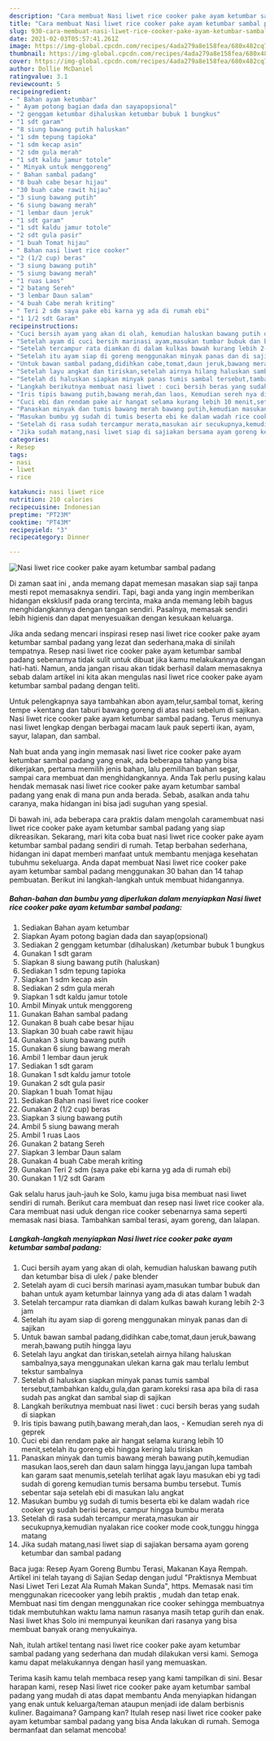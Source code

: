 ```yaml
---
description: "Cara membuat Nasi liwet rice cooker pake ayam ketumbar sambal padang yang nikmat dan Mudah Dibuat"
title: "Cara membuat Nasi liwet rice cooker pake ayam ketumbar sambal padang yang nikmat dan Mudah Dibuat"
slug: 930-cara-membuat-nasi-liwet-rice-cooker-pake-ayam-ketumbar-sambal-padang-yang-nikmat-dan-mudah-dibuat
date: 2021-02-03T05:57:41.261Z
image: https://img-global.cpcdn.com/recipes/4ada279a8e158fea/680x482cq70/nasi-liwet-rice-cooker-pake-ayam-ketumbar-sambal-padang-foto-resep-utama.jpg
thumbnail: https://img-global.cpcdn.com/recipes/4ada279a8e158fea/680x482cq70/nasi-liwet-rice-cooker-pake-ayam-ketumbar-sambal-padang-foto-resep-utama.jpg
cover: https://img-global.cpcdn.com/recipes/4ada279a8e158fea/680x482cq70/nasi-liwet-rice-cooker-pake-ayam-ketumbar-sambal-padang-foto-resep-utama.jpg
author: Dollie McDaniel
ratingvalue: 3.1
reviewcount: 5
recipeingredient:
- " Bahan ayam ketumbar"
- " Ayam potong bagian dada dan sayapopsional"
- "2 genggam ketumbar dihaluskan ketumbar bubuk 1 bungkus"
- "1 sdt garam"
- "8 siung bawang putih haluskan"
- "1 sdm tepung tapioka"
- "1 sdm kecap asin"
- "2 sdm gula merah"
- "1 sdt kaldu jamur totole"
- " Minyak untuk menggoreng"
- " Bahan sambal padang"
- "8 buah cabe besar hijau"
- "30 buah cabe rawit hijau"
- "3 siung bawang putih"
- "6 siung bawang merah"
- "1 lembar daun jeruk"
- "1 sdt garam"
- "1 sdt kaldu jamur totole"
- "2 sdt gula pasir"
- "1 buah Tomat hijau"
- " Bahan nasi liwet rice cooker"
- "2 (1/2 cup) beras"
- "3 siung bawang putih"
- "5 siung bawang merah"
- "1 ruas Laos"
- "2 batang Sereh"
- "3 lembar Daun salam"
- "4 buah Cabe merah kriting"
- " Teri 2 sdm saya pake ebi karna yg ada di rumah ebi"
- "1 1/2 sdt Garam"
recipeinstructions:
- "Cuci bersih ayam yang akan di olah, kemudian haluskan bawang putih dan ketumbar bisa di ulek / pake blender"
- "Setelah ayam di cuci bersih marinasi ayam,masukan tumbar bubuk dan bahan untuk ayam ketumbar lainnya yang ada di atas dalam 1 wadah"
- "Setelah tercampur rata diamkan di dalam kulkas bawah kurang lebih 2-3 jam"
- "Setelah itu ayam siap di goreng menggunakan minyak panas dan di sajikan"
- "Untuk bawan sambal padang,didihkan cabe,tomat,daun jeruk,bawang merah,bawang putih hingga layu"
- "Setelah layu angkat dan tiriskan,setelah airnya hilang haluskan sambalnya,saya menggunakan ulekan karna gak mau terlalu lembut tekstur sambalnya"
- "Setelah di haluskan siapkan minyak panas tumis sambal tersebut,tambahkan kaldu,gula,dan garam.koreksi rasa apa bila di rasa sudah pas angkat dan sambal siap di sajikan"
- "Langkah berikutnya membuat nasi liwet : cuci bersih beras yang sudah di siapkan"
- "Iris tipis bawang putih,bawang merah,dan laos, Kemudian sereh nya di geprek"
- "Cuci ebi dan rendam pake air hangat selama kurang lebih 10 menit,setelah itu goreng ebi hingga kering lalu tiriskan"
- "Panaskan minyak dan tumis bawang merah bawang putih,kemudian masukan laos,sereh dan daun salam hingga layu,jangan lupa tambah kan garam saat menumis,setelah terlihat agak layu masukan ebi yg tadi sudah di goreng kemudian tumis bersama bumbu tersebut. Tumis sebentar saja setelah ebi di masukan lalu angkat"
- "Masukan bumbu yg sudah di tumis beserta ebi ke dalam wadah rice cooker yg sudah berisi beras, campur hingga bumbu merata"
- "Setelah di rasa sudah tercampur merata,masukan air secukupnya,kemudian nyalakan rice cooker mode cook,tunggu hingga matang"
- "Jika sudah matang,nasi liwet siap di sajiakan bersama ayam goreng ketumbar dan sambal padang"
categories:
- Resep
tags:
- nasi
- liwet
- rice

katakunci: nasi liwet rice 
nutrition: 210 calories
recipecuisine: Indonesian
preptime: "PT23M"
cooktime: "PT43M"
recipeyield: "3"
recipecategory: Dinner

---
```



![Nasi liwet rice cooker pake ayam ketumbar sambal padang](https://img-global.cpcdn.com/recipes/4ada279a8e158fea/680x482cq70/nasi-liwet-rice-cooker-pake-ayam-ketumbar-sambal-padang-foto-resep-utama.jpg)

Di zaman  saat ini , anda memang dapat memesan masakan siap saji tanpa mesti repot memasaknya sendiri. Tapi, bagi anda yang ingin memberikan hidangan eksklusif pada orang tercinta, maka anda memang lebih bagus menghidangkannya dengan tangan sendiri. Pasalnya, memasak sendiri lebih higienis dan dapat menyesuaikan dengan kesukaan keluarga.

Jika anda sedang mencari inspirasi resep nasi liwet rice cooker pake ayam ketumbar sambal padang yang lezat dan sederhana,maka di sinilah tempatnya. Resep nasi liwet rice cooker pake ayam ketumbar sambal padang  sebenarnya tidak sulit untuk dibuat jika kamu melakukannya dengan hati-hati. Namun, anda jangan risau akan tidak berhasil dalam memasaknya 
sebab dalam artikel ini kita akan mengulas nasi liwet rice cooker pake ayam ketumbar sambal padang dengan teliti.  

Untuk pelengkapnya saya tambahkan abon ayam,telur,sambal tomat, kering tempe +kentang dan taburi bawang goreng di atas nasi sebelum di sajikan. Nasi liwet rice cooker pake ayam ketumbar sambal padang. Terus menunya nasi liwet lengkap dengan berbagai macam lauk pauk seperti ikan, ayam, sayur, lalapan, dan sambal.

Nah buat anda yang ingin memasak nasi liwet rice cooker pake ayam ketumbar sambal padang yang enak, ada beberapa tahap yang bisa dikerjakan, pertama memilih jenis bahan, lalu pemilihan bahan segar, sampai cara membuat dan menghidangkannya. Anda Tak perlu pusing kalau hendak memasak nasi liwet rice cooker pake ayam ketumbar sambal padang yang enak di mana pun anda berada. Sebab, asalkan anda  tahu caranya, maka hidangan ini bisa jadi suguhan yang spesial.

Di bawah ini, ada beberapa cara praktis  dalam mengolah caramembuat nasi liwet rice cooker pake ayam ketumbar sambal padang yang siap dikreasikan. Sekarang, mari kita coba buat nasi liwet rice cooker pake ayam ketumbar sambal padang sendiri di rumah. Tetap berbahan sederhana, hidangan ini dapat memberi manfaat untuk membantu menjaga kesehatan tubuhmu sekeluarga. Anda dapat membuat Nasi liwet rice cooker pake ayam ketumbar sambal padang menggunakan 30 bahan dan 14 tahap pembuatan. Berikut ini langkah-langkah untuk membuat hidangannya.

<!--inarticleads1-->

##### Bahan-bahan dan bumbu yang diperlukan dalam menyiapkan Nasi liwet rice cooker pake ayam ketumbar sambal padang:

1. Sediakan  Bahan ayam ketumbar
1. Siapkan  Ayam potong bagian dada dan sayap(opsional)
1. Sediakan 2 genggam ketumbar (dihaluskan) /ketumbar bubuk 1 bungkus
1. Gunakan 1 sdt garam
1. Siapkan 8 siung bawang putih (haluskan)
1. Sediakan 1 sdm tepung tapioka
1. Siapkan 1 sdm kecap asin
1. Sediakan 2 sdm gula merah
1. Siapkan 1 sdt kaldu jamur totole
1. Ambil  Minyak untuk menggoreng
1. Gunakan  Bahan sambal padang
1. Gunakan 8 buah cabe besar hijau
1. Siapkan 30 buah cabe rawit hijau
1. Gunakan 3 siung bawang putih
1. Gunakan 6 siung bawang merah
1. Ambil 1 lembar daun jeruk
1. Sediakan 1 sdt garam
1. Gunakan 1 sdt kaldu jamur totole
1. Gunakan 2 sdt gula pasir
1. Siapkan 1 buah Tomat hijau
1. Sediakan  Bahan nasi liwet rice cooker
1. Gunakan 2 (1/2 cup) beras
1. Siapkan 3 siung bawang putih
1. Ambil 5 siung bawang merah
1. Ambil 1 ruas Laos
1. Gunakan 2 batang Sereh
1. Siapkan 3 lembar Daun salam
1. Gunakan 4 buah Cabe merah kriting
1. Gunakan  Teri 2 sdm (saya pake ebi karna yg ada di rumah ebi)
1. Gunakan 1 1/2 sdt Garam


Gak selalu harus jauh-jauh ke Solo, kamu juga bisa membuat nasi liwet sendiri di rumah. Berikut cara membuat dan resep nasi liwet rice cooker ala. Cara membuat nasi uduk dengan rice cooker sebenarnya sama seperti memasak nasi biasa. Tambahkan sambal terasi, ayam goreng, dan lalapan. 

<!--inarticleads2-->

##### Langkah-langkah menyiapkan Nasi liwet rice cooker pake ayam ketumbar sambal padang:

1. Cuci bersih ayam yang akan di olah, kemudian haluskan bawang putih dan ketumbar bisa di ulek / pake blender
1. Setelah ayam di cuci bersih marinasi ayam,masukan tumbar bubuk dan bahan untuk ayam ketumbar lainnya yang ada di atas dalam 1 wadah
1. Setelah tercampur rata diamkan di dalam kulkas bawah kurang lebih 2-3 jam
1. Setelah itu ayam siap di goreng menggunakan minyak panas dan di sajikan
1. Untuk bawan sambal padang,didihkan cabe,tomat,daun jeruk,bawang merah,bawang putih hingga layu
1. Setelah layu angkat dan tiriskan,setelah airnya hilang haluskan sambalnya,saya menggunakan ulekan karna gak mau terlalu lembut tekstur sambalnya
1. Setelah di haluskan siapkan minyak panas tumis sambal tersebut,tambahkan kaldu,gula,dan garam.koreksi rasa apa bila di rasa sudah pas angkat dan sambal siap di sajikan
1. Langkah berikutnya membuat nasi liwet : cuci bersih beras yang sudah di siapkan
1. Iris tipis bawang putih,bawang merah,dan laos, - Kemudian sereh nya di geprek
1. Cuci ebi dan rendam pake air hangat selama kurang lebih 10 menit,setelah itu goreng ebi hingga kering lalu tiriskan
1. Panaskan minyak dan tumis bawang merah bawang putih,kemudian masukan laos,sereh dan daun salam hingga layu,jangan lupa tambah kan garam saat menumis,setelah terlihat agak layu masukan ebi yg tadi sudah di goreng kemudian tumis bersama bumbu tersebut. Tumis sebentar saja setelah ebi di masukan lalu angkat
1. Masukan bumbu yg sudah di tumis beserta ebi ke dalam wadah rice cooker yg sudah berisi beras, campur hingga bumbu merata
1. Setelah di rasa sudah tercampur merata,masukan air secukupnya,kemudian nyalakan rice cooker mode cook,tunggu hingga matang
1. Jika sudah matang,nasi liwet siap di sajiakan bersama ayam goreng ketumbar dan sambal padang


Baca juga: Resep Ayam Goreng Bumbu Terasi, Makanan Kaya Rempah. Artikel ini telah tayang di Sajian Sedap dengan judul &#34;Praktisnya Membuat Nasi Liwet Teri Lezat Ala Rumah Makan Sunda&#34;, https. Memasak nasi tim menggunakan ricecooker yang lebih praktis , mudah dan tetap enak. Membuat nasi tim dengan menggunakan rice cooker sehingga membuatnya tidak membutuhkan waktu lama namun rasanya masih tetap gurih dan enak. Nasi liwet khas Solo ini mempunyai keunikan dari rasanya yang bisa membuat banyak orang menyukainya. 

Nah, itulah artikel tentang  nasi liwet rice cooker pake ayam ketumbar sambal padang  yang sederhana dan mudah dilakukan versi kami. Semoga kamu dapat melakukannya dengan hasil yang memuaskan. 

Terima kasih kamu telah membaca resep yang kami tampilkan di sini. Besar harapan kami, resep  Nasi liwet rice cooker pake ayam ketumbar sambal padang yang mudah di atas dapat membantu Anda menyiapkan hidangan yang enak untuk keluarga/teman ataupun menjadi ide dalam berbisnis kuliner. Bagaimana? Gampang kan? Itulah resep nasi liwet rice cooker pake ayam ketumbar sambal padang yang bisa Anda lakukan di rumah. Semoga bermanfaat dan selamat mencoba!

